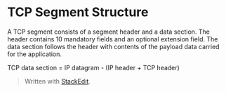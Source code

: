 # TCP Segment Structure

A TCP segment consists of a segment header and a data section. The header contains 10 mandatory fields and an optional extension field. The data section follows the header with contents of the payload data carried for the application.

TCP data section = IP datagram - (IP header + TCP header)

> Written with [StackEdit](https://stackedit.io/).
<!--stackedit_data:
eyJoaXN0b3J5IjpbMTA0MzkzMTYxN119
-->